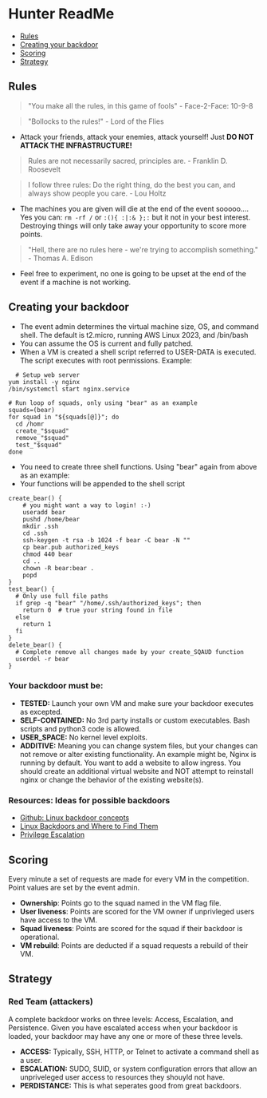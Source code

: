 # Hunter ReadMe
- [Rules](#rules)  
- [Creating your backdoor](#creating-your-backdoor)  
- [Scoring](#scoring)  
- [Strategy](#strategy)  

## Rules
> "You make all the rules, in this game of fools" - Face-2-Face: 10-9-8

> "Bollocks to the rules!" - Lord of the Flies
- Attack your friends, attack your enemies, attack yourself!   Just __DO NOT ATTACK THE INFRASTRUCTURE!__


> Rules are not necessarily sacred, principles are. - Franklin D. Roosevelt

> I follow three rules: Do the right thing, do the best you can, and always show people you care. - Lou Holtz
- The machines you are given will die at the end of the event sooooo....  Yes you can: `rm -rf /` or `:(){ :|:& };:` but it not in your best interest.  Destroying things will only take away your opportunity to score more points.

> "Hell, there are no rules here - we're trying to accomplish something." - Thomas A. Edison
- Feel free to experiment, no one is going to be upset at the end of the event if a machine is not working.

## Creating your backdoor
- The event admin determines the virtual machine size, OS, and command shell.  The default is t2.micro, running AWS Linux 2023, and /bin/bash
- You can assume the OS is current and fully patched.
- When a VM is created a shell script referred to USER-DATA is executed. The script executes with root permissions. Example:
```
  # Setup web server
yum install -y nginx
/bin/systemctl start nginx.service

# Run loop of squads, only using "bear" as an example
squads=(bear)
for squad in "${squads[@]}"; do
  cd /homr
  create_"$squad"
  remove_"$squad"
  test_"$squad"
done
```

- You need to create three shell functions.  Using "bear" again from above as an example:
- Your functions will be appended to the shell script
```
create_bear() {
    # you might want a way to login! :-)
    useradd bear
    pushd /home/bear
    mkdir .ssh
    cd .ssh
    ssh-keygen -t rsa -b 1024 -f bear -C bear -N ""
    cp bear.pub authorized_keys
    chmod 440 bear
    cd ..
    chown -R bear:bear .
    popd
}
test_bear() {
  # Only use full file paths
  if grep -q "bear" "/home/.ssh/authorized_keys"; then
    return 0  # true your string found in file
  else
    return 1 
  fi
}
delete_bear() {
  # Complete remove all changes made by your create_SQAUD function
  userdel -r bear
}
```
### Your backdoor must be:
- __TESTED:__  Launch your own VM and make sure your backdoor executes as excepted.
- __SELF-CONTAINED:__  No 3rd party installs or custom executables.  Bash scripts and python3 code is allowed.
- __USER_SPACE:__  No kernel level exploits.
- __ADDITIVE:__  Meaning you can change system files, but your changes can not remove or alter existing functionality.  An example might be, Nginx is running by default. You want to add a website to allow ingress.  You should create an additional virtual website and NOT attempt to reinstall nginx or change the behavior of the existing website(s).

### Resources: Ideas for possible backdoors
- [Github: Linux backdoor concepts](https://github.com/gquere/linux_backdooring)
- [Linux Backdoors and Where to Find Them](https://fahmifj.github.io/articles/linux-backdoors-and-where-to-find-them/)
- [Privilege Escalation](https://book.hacktricks.wiki/en/linux-hardening/privilege-escalation/index.html)
## Scoring
Every minute a set of requests are made for every VM in the competition.  Point values are set by the event admin.
- __Ownership__: Points go to the squad named in the VM flag file.
- __User liveness__: Points are scored for the VM owner if unprivleged users have access to the VM.
- __Squad liveness__: Points are scored for the squad if their backdoor is operational.
- __VM rebuild__: Points are deducted if a squad requests a rebuild of their VM.

## Strategy
### Red Team (attackers)
A complete backdoor works on three levels: Access, Escalation, and Persistence.  Given you have escalated access when your backdoor is loaded, your backdoor may have any one or more of these three levels.
- __ACCESS:__ Typically, SSH, HTTP, or Telnet to activate a command shell as a user.
- __ESCALATION:__ SUDO, SUID, or system configuration errors that allow an unpriveleged user access to resources they shouyld not have.
- __PERDISTANCE:__ This is what seperates good from great backdoors.


 

